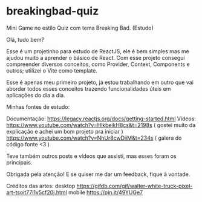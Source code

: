 # breakingbad-quiz
Mini Game no estilo Quiz com tema Breaking Bad. (Estudo)

Olá, tudo bem?

Esse é um projetinho para estudo de ReactJS, ele é bem simples mas me ajudou muito a aprender o básico de React.
Com esse projeto consegui compreender diversos conceitos, como Provider, Context, Components e outros; utilizei o Vite como template.

Esse é apenas meu primeiro projeto, já estou trabalhando em outro que vai abordar todos esses conceitos trazendo funcionalidades úteis em aplicações do dia a dia.


Minhas fontes de estudo:

Documentação: https://legacy.reactjs.org/docs/getting-started.html
Vídeos: https://www.youtube.com/watch?v=HlkbeikH8cs&t=2198s ( gostei muito da explicação e achei um bom projeto pra iniciar )
https://www.youtube.com/watch?v=NhUr8cwDiiM&t=234s ( galera do código fonte <3 )

Teve também outros posts e vídeos que assisti, mas esses foram os principais.


Obrigada pela atenção! E se quiser me dar um feedback, fique à vontade.



Créditos das artes: 
desktop https://gifdb.com/gif/walter-white-truck-pixel-art-tsoit77l1v5cf20j.html
mobile https://pin.it/49YUGe7
